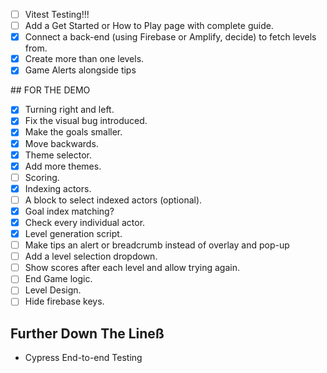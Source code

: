 - [ ] Vitest Testing!!!
- [ ] Add a Get Started or How to Play page with complete guide.
- [X] Connect a back-end (using Firebase or Amplify, decide) to fetch levels from.
- [X] Create more than one levels.
- [X] Game Alerts alongside tips

## FOR THE DEMO

- [X] Turning right and left.
- [X] Fix the visual bug introduced.
- [X] Make the goals smaller.
- [X] Move backwards.
- [X] Theme selector.
- [X] Add more themes.
- [ ] Scoring.
- [X] Indexing actors.
- [ ] A block to select indexed actors (optional).
- [X] Goal index matching?
- [X] Check every individual actor.
- [X] Level generation script.
- [ ] Make tips an alert or breadcrumb instead of overlay and pop-up
- [ ] Add a level selection dropdown.
- [ ] Show scores after each level and allow trying again.
- [ ] End Game logic.
- [ ] Level Design.
- [ ] Hide firebase keys.
## Further Down The Lineß

- Cypress End-to-end Testing